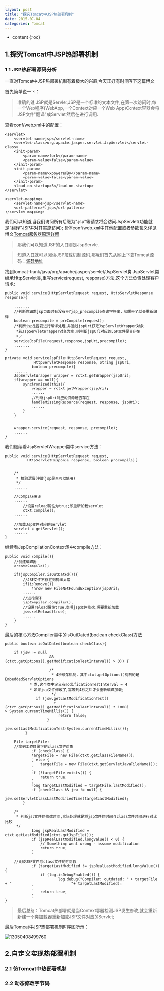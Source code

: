```yaml
---
layout: post
title: "探究Tomcat中JSP热部署机制"
date: 2015-07-04
categories: Tomcat
---
```


* content
{:toc}

## 1.探究Tomcat中JSP热部署机制

### 1.1 JSP热部署源码分析

一直对Tomcat中JSP热部署机制有着极大的兴趣,今天正好有时间写下这篇博文

首先简单说一下：

> 准确的讲,JSP就是Servlet,JSP是一个标准的文本文件,在第一次访问时,每一个Web程序(WebApp,一个Context对应一个Web App)Context容器会将JSP文件"翻译"成Servlet,然后在进行调用.

查看conf/web.xml中的配置：

	<servlet>
		<servlet-name>jsp</servlet-name>
		<servlet-class>org.apache.jasper.servlet.JspServlet</servlet-class>
		<init-param>
			<param-name>fork</param-name>
			<param-value>false</param-value>
		</init-param>
		<init-param>
			<param-name>xpoweredBy</param-name>
			<param-value>false</param-value>
		</init-param>
		<load-on-startup>3</load-on-startup>
	</servlet>
	
	<servlet-mapping>
		<servlet-name>jsp</servlet-name>
		<url-pattern>*.jsp</url-pattern>
	</servlet-mapping>

我们可以知道,当我们访问所有后缀为".jsp"等请求将会访问JspServlet(功能就是“翻译”JSP并对其实施访问);
具体conf/web.xml中其他配置或者参数含义详见博文[Tomcat服务器原理详解](http://www.cnblogs.com/mo-wang/p/3705147.html)

> 那我们可以知道JSP的入口则是JspServlet

> 知道入口就可以阅读JSP加载机制源码,那我们首先从网上下载Tomcat源码：[源码地址](https://github.com/apache/tomcat)

找到tomcat-trunk/java/org/apache/jasper/servlet/JspServlet类
JspServlet类继承HttpServlet类,重写service(request, response)方法,这个方法负责处理客户请求;

	public void service(HttpServletRequest request, HttpServletResponse response){
		
		.......
		//判断你请求jsp页面时有没有带?jsp_precompile查询字符串，如果带了就会重新编译
		boolean precompile = preCompile(request);
		/*判断jsp是否要进行编译处理,并通过jspUri获取JspServletWrapper对象
		 *若JspServletWrapper对象为空,则判断jspUrl对应的JSP文件是否存在
		 *／
		serviceJspFile(request,response,jspUri,precompile);
		.......
	}
	
	private void serviceJspFile(HttpServletRequest request,
				 HttpServletResponse response, String jspUri,
				boolean precompile){
		......
		JspServletWrapper wrapper = rctxt.getWrapper(jspUri);
		if(wrapper == null){
			synchronized(this){
				wrapper = rctxt.getWrapper(jspUri);
				......
				//判断jspUri对应的资源是否存在
				handleMissingResource(request, response, jspUri);
				......
			}
		}

		......
		wrapper.service(request, response, precompile);
		......
	}

我们继续看JspServletWrapper类中service方法：

	public void service(HttpServletRequest request,
			  HttpServletResponse response, boolean procompile){
		
		
		/*
		 * 校验逻辑(判断jsp是否可以使用)
		 */		
		......

		//Compile编译
		......
			//设置reload属性为true;即重新加载servlet
			ctxt.compile();
		......

		//加载Jsp文件对应的Servlet
		servlet = getServlet();
		......
	}	

继续看JspCompilationContext类中compile方法：
	
	public void compile(){
		//创建编译器
		createCompile();
		
		if(jspCompiler.isOutDated()){
			//JSP文件不存在则抛出异常
			if(isRemove())
				throw new FileNotFoundException(jspUri);
			......
			//进行编译
			jspCompiler.compiler();
			//设置reload属性true,表明jsp文件修改,需要重新加载
			jsw.setReload(true);
			......
		}		
	}

最后的核心方法Compiler类中的isOutDated(boolean checkClass)方法

	public boolean isOutDated(boolean checkClass){
		
		if (jsw != null
                		&& (ctxt.getOptions().getModificationTestInterval() > 0)) {
		     
                        /*
                         * 4秒缓存机制，其中ctxt.getOptions()得到的是EmbeddedServletOptions
		       * 类,这个类中定义有modificationTestInterval = 4
		       * 如果jsp文件修改了,需等到4秒之后才会重新编译加载;
                         */
    	  	      if (jsw.getLastModificationTest()
                  		  + (ctxt.getOptions().getModificationTestInterval() * 1000) 			  > System.currentTimeMillis()) {
                			return false;
            	       }
            	      jsw.setLastModificationTest(System.currentTimeMillis());
 	         }
		
		File targetFile;
		//拿到工作目录下的class文件对象
        		if (checkClass) {
           	 	targetFile = new File(ctxt.getClassFileName());
        		} else {
            		targetFile = new File(ctxt.getServletJavaFileName());
        		}
        		if (!targetFile.exists()) {
            		return true;
        		}
        		long targetLastModified = targetFile.lastModified();
        		if (checkClass && jsw != null) {
            		jsw.setServletClassLastModifiedTime(targetLastModified);
       		}
		
		/*
		 * 判断jsp文件的修改时间,实际处理就是将jsp文件的时间与class文件时间进行对比比较
		 */
        		Long jspRealLastModified = ctxt.getLastModified(ctxt.getJspFile());
        		if (jspRealLastModified.longValue() < 0) {
            		// Something went wrong - assume modification
            		return true;
        		}
		
		//比较JSP文件与class文件的时间戳
        		if (targetLastModified != jspRealLastModified.longValue()) {
            		if (log.isDebugEnabled()) {
                			log.debug("Compiler: outdated: " + targetFile + " 							"+ targetLastModified);
           		}
            		return true;
        		}
	}

> 最后总结：Tomcat热部署就是当Context容器检测JSP发生修改,就会重新新建一个类加载器重新加载JSP文件对应的Servlet;

最后Tomcat中JSP热部署机制时序图所示：

![13050408499760](http://www.linuxidc.com/upload/2013_05/13050408499760.png)

## 2.自定义实现热部署机制
	
### 2.1 仿Tomcat中热部署机制
	
### 2.2 动态修改字节码

